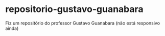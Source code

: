 # repositorio-gustavo-guanabara
 Fiz um repositório do professor Gustavo Guanabara (não está responsivo ainda)
